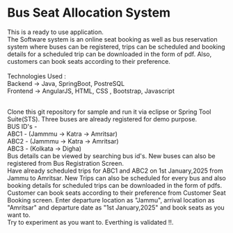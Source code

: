 # Bus Seat Allocation System
This is a ready to use application.<br>
The Software system is an online seat booking as well as bus reservation system where buses can be registered, trips can be scheduled and booking details for a scheduled trip can be downloaded in the form of pdf. Also, customers can book seats according to their preference.<br>
<br>Technologies Used :<br>
Backend -> Java, SpringBoot, PostreSQL<br>
Frontend -> AngularJS, HTML, CSS , Bootstrap, Javascript<br><br>

Clone this git repository for sample and run it via eclipse or Spring Tool Suite(STS). 
Three buses are already registered for demo purpose.<br>
BUS ID's - <br>
ABC1 - (Jammmu -> Katra -> Amritsar)<br>
ABC2 - (Jammmu -> Katra -> Amritsar)<br>
ABC3 - (Kolkata -> Digha)<br>
Bus details can be viewed by searching bus id's. New buses can also be registered from Bus Registration Screen. <br>
Have already scheduled trips for ABC1 and ABC2 on 1st January,2025 from Jammu to Amritsar. New Trips can also be scheduled for every bus and also booking details for scheduled trips can be downloaded in the form of pdfs. <br>
Customer can book seats according to their preference from Customer Seat Booking screen. Enter departure location as "Jammu", arrival location as "Amritsar" and departure date as "1st January,2025" and book seats as you want to. <br>
Try to experiment as you want to. Everthing is validated !!.
